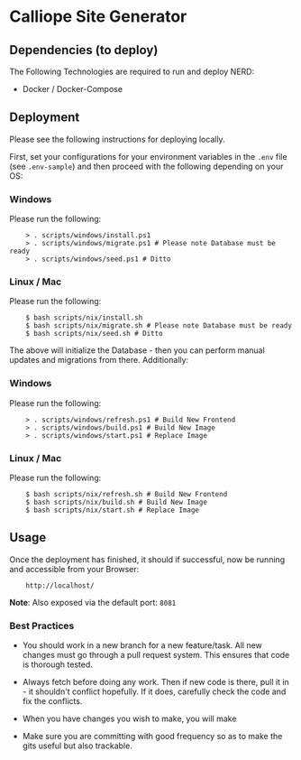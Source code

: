 # Calliope Site Generator

## Dependencies (to deploy)
The Following Technologies are required to run and deploy NERD:
- Docker / Docker-Compose

## Deployment
Please see the following instructions for deploying locally.

First, set your configurations for your environment variables in the `.env` file (see `.env-sample`) and then proceed with the following depending on your OS:

### Windows
Please run the following:

        > . scripts/windows/install.ps1 
        > . scripts/windows/migrate.ps1 # Please note Database must be ready
        > . scripts/windows/seed.ps1 # Ditto

### Linux / Mac
Please run the following:

        $ bash scripts/nix/install.sh
        $ bash scripts/nix/migrate.sh # Please note Database must be ready
        $ bash scripts/nix/seed.sh # Ditto

The above will initialize the Database - then you can perform manual updates and migrations from there. Additionally:

### Windows
Please run the following:

        > . scripts/windows/refresh.ps1 # Build New Frontend
        > . scripts/windows/build.ps1 # Build New Image
        > . scripts/windows/start.ps1 # Replace Image
        

### Linux / Mac
Please run the following:

        $ bash scripts/nix/refresh.sh # Build New Frontend
        $ bash scripts/nix/build.sh # Build New Image
        $ bash scripts/nix/start.sh # Replace Image
        
## Usage
Once the deployment has finished, it should if successful, now be running and accessible from your Browser:

        http://localhost/

__Note__: Also exposed via the default port: `8081`


### Best Practices ###

* You should work in a new branch for a new feature/task. All new changes must go through a pull request system. This ensures that code is thorough tested.

* Always fetch before doing any work. Then if new code is there, pull it in - it shouldn't conflict hopefully. If it does, carefully check the code and fix the conflicts.

* When you have changes you wish to make, you will make 

* Make sure you are committing with good frequency so as to make the gits useful but also trackable.

